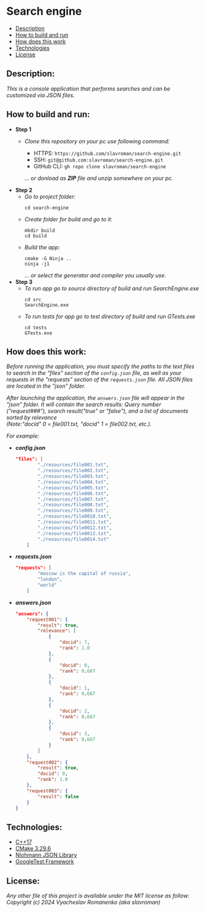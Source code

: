 # **Search engine**
- [Description](#Description)
- [How to build and run](#How-to-build-and-run)
- [How does this work](#How-does-this-work)
- [Technologies](#Technologies)
- [License](#License)

## Description:
*This is a console application that performs searches and can be customized via JSON files.*

## How to build and run:
* **Step 1**
    * *Clone this repository on your pc use following command:*
        * HTTPS: ` https://github.com/slavroman/search-engine.git `
        * SSH: ` git@github.com:slavroman/search-engine.git `
        * GitHub CLI: ` gh repo clone slavroman/search-engine `
        
        *... or donload as **ZIP** file and unzip somewhere on your pc.*
* **Step 2**
    * *Go to project folder:*
        ```
        cd search-engine
        ```
    * *Create folder for build and go to it:*
        ```
        mkdir build
        cd build
        ```
    * *Build the app:*
        ```
        cmake -G Ninja ..
        ninja -j1
        ```
        *... or select the generator and compiler you usually use.*
* **Step 3**
    * *To run app go to source directory of build and run SearchEngine.exe*
        ```
        cd src
        SearchEngine.exe
        ```
    * *To run tests for app go to test directory of build and run GTests.exe*
        ```
        cd tests
        GTests.exe
        ```

## How does this work:
*Before running the application, you must specify the paths to the text files to search in the "files" section of the `config.json` file, as well as your requests in the "requests" section of the `requests.json` file. All JSON files are located in the "json" folder.*

*After launching the application, the `answers.json` file will appear in the "json" folder. It will contain the search results: Query number ("request###"), search result("true" or "false"), and a list of documents sorted by relevance*  
*(Note:"docid" 0 = file001.txt, "docid" 1 = file002.txt, etc.).*

*For example:*
* ***config.json***
    ```json
    "files": [
    		"./resources/file001.txt",
    		"./resources/file002.txt",
    		"./resources/file003.txt",
    		"./resources/file004.txt",
    		"./resources/file005.txt",
    		"./resources/file006.txt",
    		"./resources/file007.txt",
    		"./resources/file008.txt",
    		"./resources/file009.txt",
    		"./resources/file0010.txt",
    		"./resources/file0011.txt",
    		"./resources/file0012.txt",
    		"./resources/file0013.txt",
    		"./resources/file0014.txt"		
    	]
    ```
* ***requests.json***
    ```json
    "requests": [
    		"moscow is the capital of russia",
    		"london",
    		"world"
    	]
    ```
* ***answers.json***   
    ```json   
    "answers": {
        "request001": {
            "result": true,
            "relevance": [
                {
                    "docid": 7,
                    "rank": 1.0
                },
                {
                    "docid": 0,
                    "rank": 0.667
                },
                {
                    "docid": 1,
                    "rank": 0.667
                },
                {
                    "docid": 2,
                    "rank": 0.667
                },
                {
                    "docid": 3,
                    "rank": 0.667
                }
            ]
        },
        "request002": {
            "result": true,
            "docid": 0,
            "rank": 1.0
        },
        "request003": {
            "result": false
        }
    }
    ```

## Technologies:
* [C++17](https://en.cppreference.com/w/cpp/17)
* [CMake 3.29.6](https://www.kitware.com/cmake-3-29-6-available-for-download/)
* [Nlohmann JSON Library](https://github.com/nlohmann/json)
* [GoogleTest Framework](https://github.com/google/googletest)

## License:
*Any other file of this project is available under the MIT license as follow:*  
*Copyright (c) 2024 Vyacheslav Romanenko (aka slavroman)*
